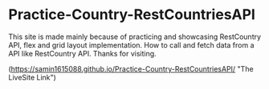 # Practice-Country-RestCountriesAPI

This site is made mainly because of practicing and showcasing RestCountry API, flex and grid layout implementation. How to call and fetch data from a API like RestCountry API.
Thanks for visiting.

(https://samin1615088.github.io/Practice-Country-RestCountriesAPI/ "The LiveSite Link")

